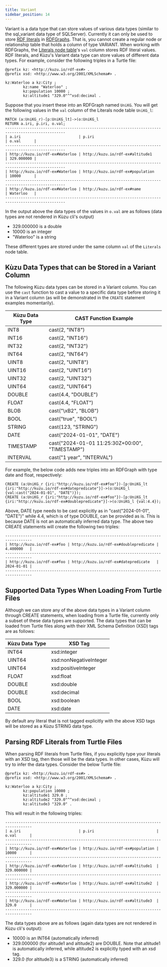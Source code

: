 ```yaml
---
title: Variant
sidebar_position: 14
---
```

Variant is a data type that can store values of various data types (similar to the sql_variant data type of SQLServer).
Currently it can only be used to store [RDF literals](https://www.w3.org/TR/rdf11-concepts/#section-Graph-Literal) in [RDFGraphs](../../rdf-graphs). 
That is, you cannot create a regular node or relationship table that holds a column of type VARIANT.
When working with RDFGraphs, the [Literals node table](../../rdf-graphs/rdfgraphs-overview#rdfgraphs-mapping-of-triples-to-property-graph-tables)'s 
`val` column stores RDF literal values. RDF literals, and Kùzu's Variant data type can store values of different data types.
For example, consider the following triples in a Turtle file:
```
@prefix kz: <http://kuzu.io/rdf-ex#> .
@prefix xsd: <http://www.w3.org/2001/XMLSchema#> .

kz:Waterloo a kz:City ;
	    kz:name "Waterloo" ;
	    kz:population 10000 ;
	    kz:altitude1 "329.0"^^xsd:decimal .
```
Suppose that you insert these into an RDFGraph named `UniKG`. You will get the following values in the `val` column 
of the Literals node table `UniKG_l`:
```
MATCH (a:UniKG_r)-[p:UniKG_lt]->(o:UniKG_l 
RETURN a.iri, p.iri, o.val;
-------------------------------------------------------------------------------------------------
| a.iri                          | p.iri                                           | o.val      |
-------------------------------------------------------------------------------------------------
| http://kuzu.io/rdf-ex#Waterloo | http://kuzu.io/rdf-ex#altitude1                 | 329.000000 |
-------------------------------------------------------------------------------------------------
| http://kuzu.io/rdf-ex#Waterloo | http://kuzu.io/rdf-ex#population                | 10000      |
-------------------------------------------------------------------------------------------------
| http://kuzu.io/rdf-ex#Waterloo | http://kuzu.io/rdf-ex#name                      | Waterloo   |
-------------------------------------------------------------------------------------------------
```
In the output above the data types of the values in `o.val` are as follows (data types are not rendered in Kùzu cli's output)
- 329.000000 is a double
- 10000 is an integer
- "Waterloo" is a string

These different types are stored under the same column `val` of the `Literals` node table.

## Kùzu Data Types that can be Stored in a Variant Column

The following Kùzu data types can be stored in a Variant column. You can use the `cast` function to cast a value to a 
specific data type before storing it in a Variant column (as will be demonstrated in the `CREATE` statement 
examples momentarily).

| Kùzu Data Type | CAST Function Example |
|----------------|-----------------------|
| INT8           | cast(2, "INT8")       |
| INT16          | cast(2, "INT16")      |
| INT32          | cast(2, "INT32")      | 
| INT64          | cast(2, "INT64")      |
| UINT8          | cast(2, "UINT8")      |
| UINT16         | cast(2, "UINT16")     |
| UINT32         | cast(2, "UINT32")     | 
| UINT64         | cast(2, "UINT64")     |
| DOUBLE         | cast(4.4, "DOUBLE")   |
| FLOAT          | cast(4.4, "FLOAT")    |
| BLOB           | cast("\\xB2", "BLOB") |
| BOOL           | cast("true", "BOOL")  |
| STRING         | cast(123, "STRING")   |
| DATE           | cast("2024-01-01", "DATE") |
| TIMESTAMP      | cast("2024-01-01 11:25:30Z+00:00", "TIMESTAMP") |
| INTERVAL       | cast("1 year", "INTERVAL") |

For example, the below code adds new triples into an RDFGraph with type date and float, respectively:
```
CREATE (a:UniKG_r {iri:"http://kuzu.io/rdf-ex#foo"})-[p:UniKG_lt {iri:"http://kuzu.io/rdf-ex#datepredicate"}]->(o:UniKG_l {val:cast("2024-01-01", "DATE")});
CREATE (a:UniKG_r {iri:"http://kuzu.io/rdf-ex#foo"})-[p:UniKG_lt {iri:"http://kuzu.io/rdf-ex#doublepredicate"}]->(o:UniKG_l {val:4.4});
```
Above, DATE type needs to be cast explicitly as in "cast("2024-01-01", "DATE")" while 4.4, which is of type DOUBLE, 
can be provided as is. This is because DATE is not an automatically inferred data type. The above two CREATE statements will create 
the following two triples:
```
----------------------------------------------------------------------------------
| http://kuzu.io/rdf-ex#foo | http://kuzu.io/rdf-ex#doublepredicate | 4.400000   |
----------------------------------------------------------------------------------
| http://kuzu.io/rdf-ex#foo | http://kuzu.io/rdf-ex#datepredicate   | 2024-01-01 |
----------------------------------------------------------------------------------
```

## Supported Data Types When Loading From Turtle Files
Although we can store any of the above data types in a Variant column through CREATE statements, 
when loading from a Turtle file, currently only a subset of these data types are supported. 
The data types that can be loaded from Turtle files along with their XML Schema Definition (XSD) tags are as follows:

| Kùzu Data Type | XSD Tag     |
|----------------|-------------| 
| INT64          | xsd:integer |
| UINT64         | xsd:nonNegativeInteger |
| UINT64         | xsd:positiveInteger |
| FLOAT          | xsd:float   |
| DOUBLE         | xsd:double  |
| DOUBLE         | xsd:decimal |
| BOOL           | xsd:boolean |
| DATE           | xsd:date    |
By default any literal that is not tagged explicitly with the above XSD tags will be stored as a Kùzu STRING data type.

## Parsing RDF Literals from Turtle Files
When parsing RDF literals from Turtle files, if you explicitly
type your literals with an XSD tag, then those will be the data types. In other cases,
Kùzu will try to infer the data types. Consider the below Turtle file:
```
@prefix kz: <http://kuzu.io/rdf-ex#> .
@prefix xsd: <http://www.w3.org/2001/XMLSchema#> .

kz:Waterloo a kz:City ;
	    kz:population 10000 ;
	    kz:altitude1 329.0 ;
	    kz:altitude2 "329.0"^^xsd:decimal ;
	    kz:altitude3 "329.0" .
```
This will result in the following triples:
```
----------------------------------------------------------------------------------
| a.iri                          | p.iri                            | o.val      |
----------------------------------------------------------------------------------
| http://kuzu.io/rdf-ex#Waterloo | http://kuzu.io/rdf-ex#population | 10000      |
----------------------------------------------------------------------------------
| http://kuzu.io/rdf-ex#Waterloo | http://kuzu.io/rdf-ex#altitude1  | 329.000000 |
----------------------------------------------------------------------------------
| http://kuzu.io/rdf-ex#Waterloo | http://kuzu.io/rdf-ex#altitude2  | 329.000000 |
----------------------------------------------------------------------------------
| http://kuzu.io/rdf-ex#Waterloo | http://kuzu.io/rdf-ex#altitude3  | 329.0      |
----------------------------------------------------------------------------------
```
The data types above are as follows (again data types are not rendered in Kùzu cli's output):
- 10000 is an INT64 (automatically inferred)
- 329.000000 (for altitude1 and altitude2) are DOUBLE. Note that altitude1 is automatically inferred, while altitude2 is explicitly typed with an xsd tag.
- 329.0 (for altitude3) is a STRING (automatically inferred)

